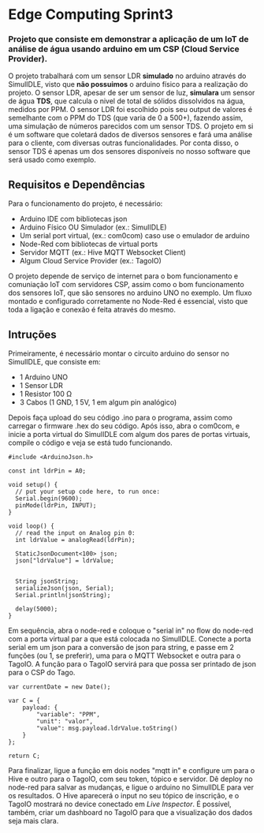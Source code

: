 # Edge Computing Sprint3 
### Projeto que consiste em demonstrar a aplicação de um IoT de análise de água usando arduino em um CSP (Cloud Service Provider). 
O projeto trabalhará com um sensor LDR **simulado** no arduino através do SimulIDLE, visto que **não possuimos** o arduino físico para a realização do projeto. O sensor LDR, apesar de ser um sensor de luz, **simulara** um sensor de água **TDS**, que calcula o nivel de total de sólidos dissolvidos na água, medidos por PPM. O sensor LDR foi escolhido pois seu output de valores é semelhante com o PPM do TDS (que varia de 0 a 500+), fazendo assim, uma simulação de números parecidos com um sensor TDS. O projeto em si é um software que coletará dados de diversos sensores e fará uma análise para o cliente, com diversas outras funcionalidades. Por conta disso, o sensor TDS é apenas um dos sensores disponíveis no nosso software que será usado como exemplo.

## Requisitos e Dependências 
Para o funcionamento do projeto, é necessário: 

- Arduino IDE com bibliotecas json
- Arduino Físico OU Simulador (ex.: SimulIDLE)
- Um serial port virtual, (ex.: com0com) caso use o emulador de arduino
- Node-Red com bibliotecas de virtual ports
- Servidor MQTT (ex.: Hive MQTT Websocket Client)
- Algum Cloud Service Provider (ex.: TagoIO)

O projeto depende de serviço de internet para o bom funcionamento e comuniação IoT com servidores CSP, assim como o bom funcionamento dos sensores IoT, que são sensores no arduino UNO no exemplo. Um fluxo montado e configurado corretamente no Node-Red é essencial, visto que toda a ligação e conexão é feita através do mesmo. 

## Intruções
Primeiramente, é necessário montar o circuito arduino do sensor no SimulIDLE, que consiste em:
- 1 Arduino UNO
- 1 Sensor LDR
- 1 Resistor 100 Ω
- 3 Cabos (1 GND, 1 5V, 1 em algum pin analógico) 

Depois faça upload do seu código .ino para o programa, assim como carregar o firmware .hex do seu código. Após isso, abra o com0com, e inicie a porta virtual do SimulIDLE com algum dos pares de portas virtuais, compile o código e veja se está tudo funcionando.  
```
#include <ArduinoJson.h>

const int ldrPin = A0;

void setup() {
  // put your setup code here, to run once:
  Serial.begin(9600);
  pinMode(ldrPin, INPUT);
}

void loop() {
  // read the input on Analog pin 0:
  int ldrValue = analogRead(ldrPin);

  StaticJsonDocument<100> json;
  json["ldrValue"] = ldrValue;


  String jsonString;
  serializeJson(json, Serial);
  Serial.println(jsonString);

  delay(5000);
}
```
Em sequência, abra o node-red e coloque o "serial in" no flow do node-red com a porta virtual par a que está colocada no SimulIDLE. Conecte a porta serial em um json para a conversão de json para string, e passe em 2 funções (ou 1, se preferir), uma para o MQTT Websocket e outra para o TagoIO. A função para o TagoIO servirá para que possa ser printado de json para o CSP do Tago.
```
var currentDate = new Date();

var C = {
    payload: {
        "variable": "PPM",
        "unit": "valor",
        "value": msg.payload.ldrValue.toString()
    }
};

return C;
```
Para finalizar, ligue a função em dois nodes "mqtt in" e configure um para o Hive e outro para o TagoIO, com seu token, tópico e servidor. Dê deploy no node-red para salvar as mudanças, e ligue o arduino no SimulIDLE para ver os resultados. O Hive aparecerá o input no seu tópico de inscrição, e o TagoIO mostrará no device conectado em _Live Inspector_. É possível, também, criar um dashboard no TagoIO para que a visualização dos dados seja mais clara.  